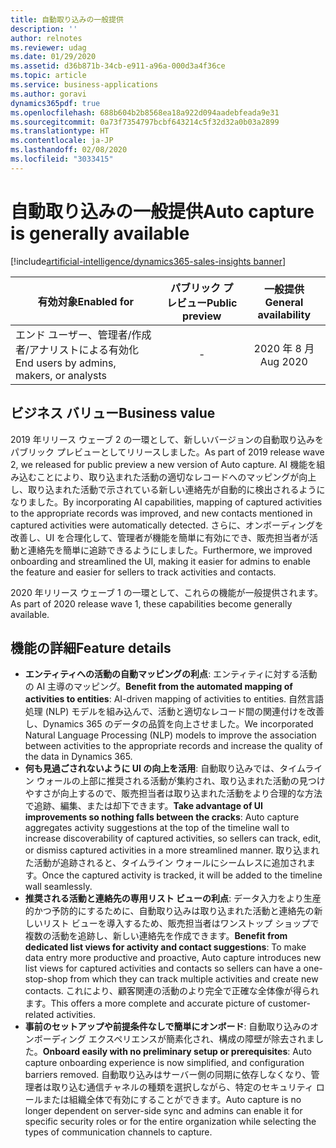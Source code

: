 ```yaml
---
title: 自動取り込みの一般提供
description: ''
author: relnotes
ms.reviewer: udag
ms.date: 01/29/2020
ms.assetid: d36b871b-34cb-e911-a96a-000d3a4f36ce
ms.topic: article
ms.service: business-applications
ms.author: goravi
dynamics365pdf: true
ms.openlocfilehash: 688b604b2b8568ea18a922d094aadebfeada9e31
ms.sourcegitcommit: 0a73f7354797bcbf643214c5f32d32a0b03a2899
ms.translationtype: HT
ms.contentlocale: ja-JP
ms.lasthandoff: 02/08/2020
ms.locfileid: "3033415"
---
```

# <a name="auto-capture-is-generally-available"></a><span data-ttu-id="d5fb0-102">自動取り込みの一般提供</span><span class="sxs-lookup"><span data-stu-id="d5fb0-102">Auto capture is generally available</span></span>
[!include[artificial-intelligence/dynamics365-sales-insights banner](../includes/artificial-intelligence/dynamics365-sales-insights.md)]

| <span data-ttu-id="d5fb0-103">有効対象</span><span class="sxs-lookup"><span data-stu-id="d5fb0-103">Enabled for</span></span>    |  <span data-ttu-id="d5fb0-104">パブリック プレビュー</span><span class="sxs-lookup"><span data-stu-id="d5fb0-104">Public preview</span></span> | <span data-ttu-id="d5fb0-105">一般提供</span><span class="sxs-lookup"><span data-stu-id="d5fb0-105">General availability</span></span> | 
| ---------- | :----------: |:----------: |
|<span data-ttu-id="d5fb0-106">エンド ユーザー、管理者/作成者/アナリストによる有効化</span><span class="sxs-lookup"><span data-stu-id="d5fb0-106">End users by admins, makers, or analysts</span></span>|-| <span data-ttu-id="d5fb0-107">2020 年 8 月</span><span class="sxs-lookup"><span data-stu-id="d5fb0-107">Aug 2020</span></span>|


## <a name="business-value"></a><span data-ttu-id="d5fb0-108">ビジネス バリュー</span><span class="sxs-lookup"><span data-stu-id="d5fb0-108">Business value</span></span>
<!-- bv start -->
<span data-ttu-id="d5fb0-109">2019 年リリース ウェーブ 2 の一環として、新しいバージョンの自動取り込みをパブリック プレビューとしてリリースしました。</span><span class="sxs-lookup"><span data-stu-id="d5fb0-109">As part of 2019 release wave 2, we released for public preview a new version of Auto capture.</span></span> <span data-ttu-id="d5fb0-110">AI 機能を組み込むことにより、取り込まれた活動の適切なレコードへのマッピングが向上し、取り込まれた活動で示されている新しい連絡先が自動的に検出されるようになりました。</span><span class="sxs-lookup"><span data-stu-id="d5fb0-110">By incorporating AI capabilities, mapping of captured activities to the appropriate records was improved, and new contacts mentioned in captured activities were automatically detected.</span></span> <span data-ttu-id="d5fb0-111">さらに、オンボーディングを改善し、UI を合理化して、管理者が機能を簡単に有効にでき、販売担当者が活動と連絡先を簡単に追跡できるようにしました。</span><span class="sxs-lookup"><span data-stu-id="d5fb0-111">Furthermore, we improved onboarding and streamlined the UI, making it easier for admins to enable the feature and easier for sellers to track activities and contacts.</span></span>  

<span data-ttu-id="d5fb0-112">2020 年リリース ウェーブ 1 の一環として、これらの機能が一般提供されます。</span><span class="sxs-lookup"><span data-stu-id="d5fb0-112">As part of 2020 release wave 1, these capabilities become generally available.</span></span>
<!-- bv end -->



## <a name="feature-details"></a><span data-ttu-id="d5fb0-113">機能の詳細</span><span class="sxs-lookup"><span data-stu-id="d5fb0-113">Feature details</span></span>
<!--feature detail start -->
- <span data-ttu-id="d5fb0-114">**エンティティへの活動の自動マッピングの利点**: エンティティに対する活動の AI 主導のマッピング。</span><span class="sxs-lookup"><span data-stu-id="d5fb0-114">**Benefit from the automated mapping of activities to entities**: AI-driven mapping of activities to entities.</span></span> <span data-ttu-id="d5fb0-115">自然言語処理 (NLP) モデルを組み込んで、活動と適切なレコード間の関連付けを改善し、Dynamics 365 のデータの品質を向上させました。</span><span class="sxs-lookup"><span data-stu-id="d5fb0-115">We incorporated Natural Language Processing (NLP) models to improve the association between activities to the appropriate records and increase the quality of the data in Dynamics 365.</span></span>
- <span data-ttu-id="d5fb0-116">**何も見過ごされないように UI の向上を活用**: 自動取り込みでは、タイムライン ウォールの上部に推奨される活動が集約され、取り込まれた活動の見つけやすさが向上するので、販売担当者は取り込まれた活動をより合理的な方法で追跡、編集、または却下できます。</span><span class="sxs-lookup"><span data-stu-id="d5fb0-116">**Take advantage of UI improvements so nothing falls between the cracks**: Auto capture aggregates activity suggestions at the top of the timeline wall to increase discoverability of captured activities, so sellers can track, edit, or dismiss captured activities in a more streamlined manner.</span></span> <span data-ttu-id="d5fb0-117">取り込まれた活動が追跡されると、タイムライン ウォールにシームレスに追加されます。</span><span class="sxs-lookup"><span data-stu-id="d5fb0-117">Once the captured activity is tracked, it will be added to the timeline wall seamlessly.</span></span>
- <span data-ttu-id="d5fb0-118">**推奨される活動と連絡先の専用リスト ビューの利点**: データ入力をより生産的かつ予防的にするために、自動取り込みは取り込まれた活動と連絡先の新しいリスト ビューを導入するため、販売担当者はワンストップ ショップで複数の活動を追跡し、新しい連絡先を作成できます。</span><span class="sxs-lookup"><span data-stu-id="d5fb0-118">**Benefit from dedicated list views for activity and contact suggestions**: To make data entry more productive and proactive, Auto capture introduces new list views for captured activities and contacts so sellers can have a one-stop-shop from which they can track multiple activities and create new contacts.</span></span> <span data-ttu-id="d5fb0-119">これにより、顧客関連の活動のより完全で正確な全体像が得られます。</span><span class="sxs-lookup"><span data-stu-id="d5fb0-119">This offers a more complete and accurate picture of customer-related activities.</span></span>
- <span data-ttu-id="d5fb0-120">**事前のセットアップや前提条件なしで簡単にオンボード**: 自動取り込みのオンボーディング エクスペリエンスが簡素化され、構成の障壁が除去されました。</span><span class="sxs-lookup"><span data-stu-id="d5fb0-120">**Onboard easily with no preliminary setup or prerequisites**: Auto capture onboarding experience is now simplified, and configuration barriers removed.</span></span> <span data-ttu-id="d5fb0-121">自動取り込みはサーバー側の同期に依存しなくなり、管理者は取り込む通信チャネルの種類を選択しながら、特定のセキュリティ ロールまたは組織全体で有効にすることができます。</span><span class="sxs-lookup"><span data-stu-id="d5fb0-121">Auto capture is no longer dependent on server-side sync and admins can enable it for specific security roles or for the entire organization while selecting the types of communication channels to capture.</span></span>
<!--feature detail end -->









